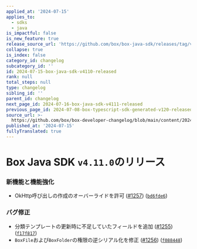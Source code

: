 ```yaml
---
applied_at: '2024-07-15'
applies_to:
  - sdks
  - java
is_impactful: false
is_new_feature: true
release_source_url: 'https://github.com/box/box-java-sdk/releases/tag/v4.11.0'
collapse: true
is_index: false
category_id: changelog
subcategory_id: ''
id: 2024-07-15-box-java-sdk-v4110-released
rank: null
total_steps: null
type: changelog
sibling_id: ''
parent_id: changelog
next_page_id: 2024-07-16-box-java-sdk-v4111-released
previous_page_id: 2024-07-08-box-typescript-sdk-generated-v120-released
source_url: >-
  https://github.com/box/box-developer-changelog/blob/main/content/2024/07-15-box-java-sdk-v4110-released.md
published_at: '2024-07-15'
fullyTranslated: true
---
```

# Box Java SDK `v4.11.0`のリリース

### 新機能と機能強化

* OkHttp呼び出しの作成のオーバーライドを許可 ([#1257][1]) ([`bd6fde6`][2])

### バグ修正

* 分類テンプレートの更新時に不足していたフィールドを追加 ([#1255][3]) ([`f17f817`][4])
* `BoxFile`および`BoxFolder`の権限の逆シリアル化を修正 ([#1256][5]) ([`f088448`][6])

[1]: https://github.com/box/box-java-sdk/issues/1257

[2]: https://github.com/box/box-java-sdk/commit/bd6fde6689bebe6cb5889c91214db68e08a4ec8b

[3]: https://github.com/box/box-java-sdk/issues/1255

[4]: https://github.com/box/box-java-sdk/commit/f17f817bde5a412358bf3de8e489ed080715ec4b

[5]: https://github.com/box/box-java-sdk/issues/1256

[6]: https://github.com/box/box-java-sdk/commit/f08844889800a01f7c78941036f6228502fca8b0
